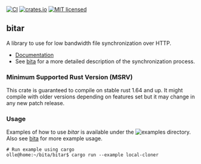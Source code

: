 [![CI](https://github.com/oll3/bita/workflows/CI/badge.svg)](https://github.com/oll3/bita/actions?query=workflow%3ACI)
[![crates.io](https://img.shields.io/crates/v/bitar.svg)](https://crates.io/crates/bitar)
[![MIT licensed](https://img.shields.io/badge/license-MIT-blue.svg)](../LICENSE)

## bitar

A library to use for low bandwidth file synchronization over HTTP.

- [Documentation](https://docs.rs/bitar)
- See [bita](https://github.com/oll3/bita) for a more detailed description of the synchronization process.

### Minimum Supported Rust Version (MSRV)

This crate is guaranteed to compile on stable rust 1.64 and up. It might compile with older versions depending on features set but it may change in any new patch release.

### Usage

Examples of how to use _bitar_ is available under the ![examples](examples) directory.
Also see [bita](https://github.com/oll3/bita) for more example usage.

```console
# Run example using cargo
olle@home:~/bita/bitar$ cargo run --example local-cloner
```
